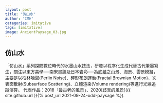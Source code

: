 ```yaml
---
layout: post
title: "仿山水"
author: "CMH"
categories: imitative
tags: [imitative]
image: AncientPaysage_03.jpg
---
```


## 仿山水
「仿山水」系列探問數位時代的水墨山水技法，研發以程序化生成代替古代筆墨寫生，關注以東方美學──南宋畫論及日本岩彩──為底蘊之山景、海景、雲景模擬，主要是以柏林噪聲(Perlin Noise)、碎形布朗運動(Fractal Brownian Motion)、次表面散射(Subsurface Scattering)、立體渲染(Volume rendering)等進行光線追蹤演算。
代表作品：2018「最古老的風景」、2020[歧異的風景]({{ site.github.url }}{% post_url 2021-09-24-odd-paysage %}).

